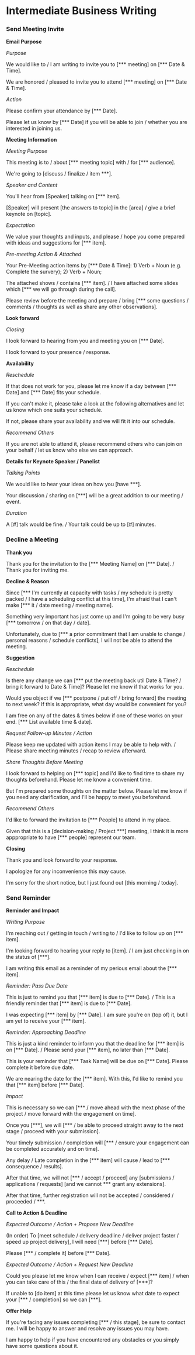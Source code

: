 # Intermediate Business Writing

### Send Meeting Invite

**Email Purpose**

*Purpose*

We would like to / I am writing to invite you to [\*\*\* meeting] on [\*\*\* Date & Time].

We are honored / pleased to invite you to attend [\*\*\* meeting] on [\*\*\* Date & Time].

*Action*

Please confirm your attendance by [\*\*\* Date].

Please let us know by [\*\*\* Date] if you will be able to join / whether you are interested in joining us.

**Meeting Information**

*Meeting Purpose*

This meeting is to / about [\*\*\* meeting topic] with / for [\*\*\* audience].

We're going to [discuss / finalize / item \*\*\*].

*Speaker and Content*

You'll hear from [Speaker] talking on [\*\*\* item].

[Speaker] will present [the answers to topic] in the [area] / give a brief keynote on [topic].

*Expectation*

We value your thoughts and inputs, and please / hope you come prepared with ideas and suggestions for [\*\*\* item].

*Pre-meeting Action & Attached*

Your Pre-Meeting action items by [\*\*\* Date & Time]: 1) Verb + Noun (e.g. Complete the survery); 2) Verb + Noun;

The attached shows / contains [\*\*\* item]. / I have attached some slides which [\*\*\* we will go through during the call].

Please review before the meeting and prepare / bring [\*\*\* some questions / comments / thoughts as well as share any other observations].

**Look forward**

*Closing*

I look forward to hearing from you and meeting you on [\*\*\* Date].

I look forward to your presence / response.

**Availability**

*Reschedule*

If that does not work for you, please let me know if a day between [\*\*\* Date] and [\*\*\* Date] fits your schedule.

If you can't make it, please take a look at the following alternatives and let us know which one suits your schedule.

If not, please share your availability and we will fit it into our schedule.

*Recommend Others*

If you are not able to attend it, please recommend others who can join on your behalf / let us know who else we can approach.

**Details for Keynote Speaker / Panelist**

*Talking Points*

We would like to hear your ideas on how you [have \*\*\*].

Your discussion / sharing on [\*\*\*] will be a great addition to our meeting / event.

*Duration*

A [\#] talk would be fine. / Your talk could be up to [\#] minutes.

### Decline a Meeting

**Thank you**

Thank you for the invitation to the [\*\*\* Meeting Name] on [*** Date]. / Thank you for inviting me.

**Decline & Reason**

Since [\*\*\* I'm currently at capacity with tasks / my schedule is pretty packed / I have a scheduling conflict at this time], I'm afraid that I can't make [\*\*\* it / date meeting / meeting name].

Something very important has just come up and I'm going to be very busy [\*\*\* tomorrow / on that day / date].

Unfortunately, due to [\*\*\* a prior commitment that I am unable to change / personal reasons / schedule conflicts], I will not be able to attend the meeting.

**Suggestion**

*Reschedule*

Is there any change we can [\*\*\* put the meeting back util Date & Time? / bring it forward to Date & Time]? Please let me know if that works for you.

Would you object if we [\*\*\* postpone / put off / bring forward] the meeting to next week? If this is appropriate, what day would be convenient for you?

I am free on any of the dates & times below if one of these works on your end. [\*\*\* List available time & date].

*Request Follow-up Minutes / Action*

Please keep me updated with action items I may be able to help with. / Please share meeting minutes / recap to review afterward.

*Share Thoughts Before Meeting*

I look forward to helping on [\*\*\* topic] and I'd like to find time to share my thoughts beforehand. Please let me know a convenient time.

But I'm prepared some thoughts on the matter below. Please let me know if you need any clarification, and I'll be happy to meet you beforehand.

*Recommend Others*

I'd like to forward the invitation to [\*\*\* People] to attend in my place.

Given that this is a [decision-making / Project \*\*\*] meeting, I think it is more apppropriate to have [\*\*\* people] represent our team.

**Closing**

Thank you and look forward to your response.

I apologize for any inconvenience this may cause.

I'm sorry for the short notice, but I just found out [this morning / today].

### Send Reminder

**Reminder and Impact**

*Writing Purpose*

I'm reaching out / getting in touch / writing to / I'd like to follow up on [\*\*\* item].

I'm looking forward to hearing your reply to [item]. / I am just checking in on the status of [\*\*\*].

I am writing this email as a reminder of my perious email about the [\*\*\* item].

*Reminder: Pass Due Date*

This is just to remind you that [\*\*\* item] is due to [\*\*\* Date]. / This is a friendly reminder that [\*\*\* item] is due to [\*\*\* Date].

I was expecting [\*\*\* item] by [\*\*\* Date]. I am sure you're on (top of) it, but I am yet to receive your [\*\*\* item].

*Reminder: Approaching Deadline*

This is just a kind reminder to inform you that the deadline for [\*\*\* item] is on [\*\*\* Date]. / Please send your [\*\*\* item], no later than [\*\*\* Date].

This is your reminder that [\*\*\* Task Name] will be due on [\*\*\* Date]. Please complete it before due date.

We are nearing the date for the [\*\*\* item]. With this, I'd like to remind you that [\*\*\* item] before [\*\*\* Date].

*Impact*

This is necessary so we can [*** / move ahead with the mext phase of the project / move forward with the engagement on time].

Once you [\*\*\*], we will [\*\*\* / be able to proceed straight away to the next stage / proceed with your submission].

Your timely submission / completion will [\*\*\* / ensure your engagement can be completed accurately and on time].

Any delay / Late completion in the [\*\*\* item] will cause / lead to [\*\*\* consequence / results].

After that time, we will not [\*\*\* / accept / proceed] any [submissions / applications / requests] [and we cannot \*\*\* grant any extensions].

After that time, further registration will not be accepted / considered / proceeded / \*\*\*.

**Call to Action & Deadline**

*Expected Outcome / Action + Propose New Deadline*

(In order) To [meet schedule / delivery deadline / deliver project faster / speed up project delivery], I will need [\*\*\*] before [\*\*\* Date].

Please [\*\*\* / complete it] before [\*\*\* Date].

*Expected Outcome / Action + Request New Deadline*

Could you please let me know when I can receive / expect [\*\*\* item] / when you can take care of this / the final date of delivery of [\*\*\*]?

If unable to [do item] at this time please let us know what date to expect your [\*\*\* / completion] so we can [\*\*\*].

**Offer Help**

If you're facing any issues completing [\*\*\* / this stage], be sure to contact me. I will be happy to answer and resolve any issues you may have.

I am happy to help if you have encountered any obstacles or you simply have some questions about it.
